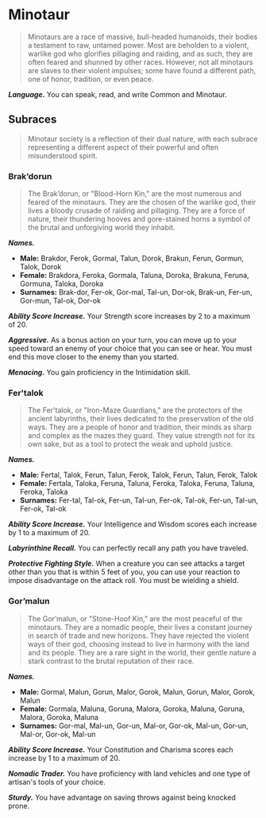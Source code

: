 # Minotaur

> Minotaurs are a race of massive, bull-headed humanoids, their bodies a testament to raw, untamed power. Most are beholden to a violent, warlike god who glorifies pillaging and raiding, and as such, they are often feared and shunned by other races. However, not all minotaurs are slaves to their violent impulses; some have found a different path, one of honor, tradition, or even peace.

***Language.*** You can speak, read, and write Common and Minotaur.

## Subraces

> Minotaur society is a reflection of their dual nature, with each subrace representing a different aspect of their powerful and often misunderstood spirit.

### Brak’dorun

> The Brak’dorun, or "Blood-Horn Kin," are the most numerous and feared of the minotaurs. They are the chosen of the warlike god, their lives a bloody crusade of raiding and pillaging. They are a force of nature, their thundering hooves and gore-stained horns a symbol of the brutal and unforgiving world they inhabit.

***Names.***
*   **Male:** Brakdor, Ferok, Gormal, Talun, Dorok, Brakun, Ferun, Gormun, Talok, Dorok
*   **Female:** Brakdora, Feroka, Gormala, Taluna, Doroka, Brakuna, Feruna, Gormuna, Taloka, Doroka
*   **Surnames:** Brak-dor, Fer-ok, Gor-mal, Tal-un, Dor-ok, Brak-un, Fer-un, Gor-mun, Tal-ok, Dor-ok

***Ability Score Increase.*** Your Strength score increases by 2 to a maximum of 20.

***Aggressive.*** As a bonus action on your turn, you can move up to your speed toward an enemy of your choice that you can see or hear. You must end this move closer to the enemy than you started.

***Menacing.*** You gain proficiency in the Intimidation skill.

### Fer'talok

> The Fer'talok, or "Iron-Maze Guardians," are the protectors of the ancient labyrinths, their lives dedicated to the preservation of the old ways. They are a people of honor and tradition, their minds as sharp and complex as the mazes they guard. They value strength not for its own sake, but as a tool to protect the weak and uphold justice.

***Names.***
*   **Male:** Fertal, Talok, Ferun, Talun, Ferok, Talok, Ferun, Talun, Ferok, Talok
*   **Female:** Fertala, Taloka, Feruna, Taluna, Feroka, Taloka, Feruna, Taluna, Feroka, Taloka
*   **Surnames:** Fer-tal, Tal-ok, Fer-un, Tal-un, Fer-ok, Tal-ok, Fer-un, Tal-un, Fer-ok, Tal-ok

***Ability Score Increase.*** Your Intelligence and Wisdom scores each increase by 1 to a maximum of 20.

***Labyrinthine Recall.*** You can perfectly recall any path you have traveled.

***Protective Fighting Style.*** When a creature you can see attacks a target other than you that is within 5 feet of you, you can use your reaction to impose disadvantage on the attack roll. You must be wielding a shield.

### Gor’malun

> The Gor’malun, or "Stone-Hoof Kin," are the most peaceful of the minotaurs. They are a nomadic people, their lives a constant journey in search of trade and new horizons. They have rejected the violent ways of their god, choosing instead to live in harmony with the land and its people. They are a rare sight in the world, their gentle nature a stark contrast to the brutal reputation of their race.

***Names.***
*   **Male:** Gormal, Malun, Gorun, Malor, Gorok, Malun, Gorun, Malor, Gorok, Malun
*   **Female:** Gormala, Maluna, Goruna, Malora, Goroka, Maluna, Goruna, Malora, Goroka, Maluna
*   **Surnames:** Gor-mal, Mal-un, Gor-un, Mal-or, Gor-ok, Mal-un, Gor-un, Mal-or, Gor-ok, Mal-un

***Ability Score Increase.*** Your Constitution and Charisma scores each increase by 1 to a maximum of 20.

***Nomadic Trader.*** You have proficiency with land vehicles and one type of artisan's tools of your choice.

***Sturdy.*** You have advantage on saving throws against being knocked prone.
